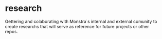 # research
Gettering and colaborating with Monstra`s internal and external comunity to create researchs that will serve as reference for future projects or other repos. 
